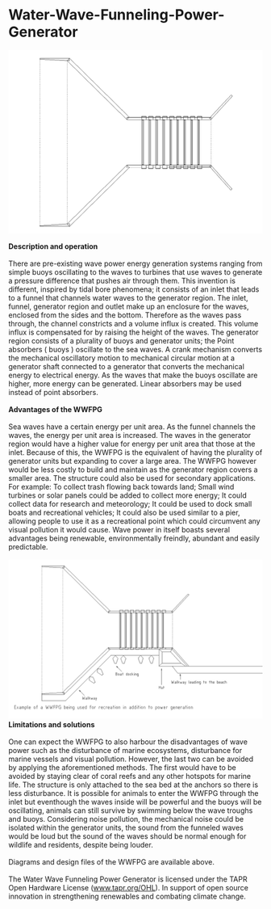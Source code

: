 # Water-Wave-Funneling-Power-Generator </br>

![alttext](https://github.com/Aightm8/Water-Wave-Funneling-Power-Generator/blob/master/WWFPG%20white%20background.PNG)


**Description and operation**
</br>
</br>
There are pre-existing wave power energy generation systems ranging from simple buoys oscillating to the waves to turbines that use waves to generate a pressure difference that pushes air through them. This invention is different, inspired by tidal bore phenomena; it consists of an inlet that leads to a funnel that channels water waves to the generator region. The inlet, funnel, generator region and outlet make up an enclosure for the waves, enclosed from the sides and the bottom. Therefore as the waves pass through, the channel constricts and a volume influx is created. This volume influx is compensated for by raising the height of the waves. The generator region consists of a plurality of buoys and generator units; the Point absorbers ( buoys ) oscillate to the sea waves. A crank mechanism converts the mechanical oscillatory motion to mechanical circular motion at a generator shaft connected to a generator that converts the mechanical energy to electrical energy. As the waves that make the buoys oscillate are higher, more energy can be generated. Linear absorbers may be used instead of point absorbers. 
</br>
</br>
**Advantages of the WWFPG** 
</br>
</br>
Sea waves have a certain energy per unit area. As the funnel channels the waves, the energy per unit area is increased. The waves in the generator region would have a higher value for energy per unit area that those at the inlet. Because of this, the WWFPG is the equivalent of having the plurality of generator units but expanding to cover a large area. The WWFPG however would be less costly to build and maintain as the generator region covers a smaller area.
The structure could also be used for secondary applications. For example: To collect trash flowing back towards land; Small wind turbines or solar panels could be added to collect more energy; It could collect data for research and meteorology; It could be used to dock small boats and recreational vehicles; It could also be used similar to a pier, allowing people to use it as a recreational point which could circumvent any visual pollution it would cause. Wave power in itself boasts several advantages being renewable, environmentally freindly, abundant and easily predictable.
</br>
</br>
![alttext](https://github.com/Aightm8/Water-Wave-Funneling-Power-Generator/blob/master/WWFPG%20used%20for%20%20recreation.PNG)
</br>
**Limitations and solutions** 
</br>
</br>
One can expect the WWFPG to also harbour the disadvantages of wave power such as the disturbance of marine ecosystems, disturbance for marine vessels and visual pollution. However, the last two can be avoided by applying the aforementioned methods. The first would have to be avoided by staying clear of coral reefs and any other hotspots for marine life. The structure is only attached to the sea bed at the anchors so there is less disturbance. It is possible for animals to enter the WWFPG through the inlet but eventhough the waves inside will be powerful and the buoys will be oscillating, animals can still survive by swimming below the wave troughs and buoys. Considering noise pollution, the mechanical noise could be isolated within the generator units, the sound from the funneled waves would be loud but the sound of the waves should be normal enough for wildlife and residents, despite being louder.
</br>
</br>
Diagrams and design files of the WWFPG are available above.
</br>
</br>
The Water Wave Funneling Power Generator is licensed under the TAPR Open Hardware License (www.tapr.org/OHL).
In support of open source innovation in strengthening renewables and combating climate change.
